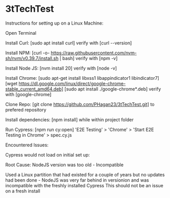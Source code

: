 # 3tTechTest

Instructions for setting up on a Linux Machine:

Open Terminal

Install Curl:
	[sudo apt install curl]
	verify with [curl --version]
	
Install NPM:
	[curl -o- https://raw.githubusercontent.com/nvm-sh/nvm/v0.39.7/install.sh | bash]
	verify with [npm -v]
	
Install Node JS:
	[nvm install 20]
	verify with [node -v]
	
Install Chrome:
	[sudo apt-get install libxss1 libappindicator1 libindicator7]
	[wget https://dl.google.com/linux/direct/google-chrome-stable_current_amd64.deb]
	[sudo apt install ./google-chrome*.deb]
	verify with [google-chrome]

Clone Repo:
	[git clone https://github.com/PHagan23/3tTechTest.git] to prefered repository
	
Install dependencies:
	[npm install] while within project folder
	
Run Cypress:
	[npm run cy:open]
	'E2E Testing' > 'Chrome' > 'Start E2E Testing in Chrome' > spec.cy.js



Encountered Issues:

Cypress would not load on initial set up:

Root Cause: NodeJS version was too old - Incompatible

Used a Linux partition that had existed for a couple of years but no updates had been done - NodeJS was very far behind in versionion and was incompatible with the freshly installed Cypress
This should not be an issue on a fresh install
